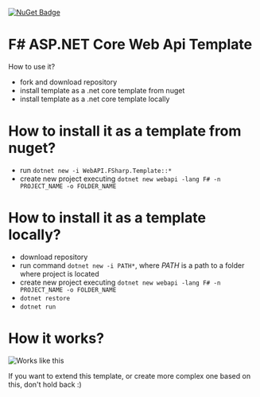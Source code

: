 [![NuGet Badge](https://buildstats.info/nuget/WebAPI.FSharp.Template)](https://www.nuget.org/packages/WebAPI.FSharp.Template)

# F# ASP.NET Core Web Api Template
How to use it?
* fork and download repository
* install template as a .net core template from nuget
* install template as a .net core template locally

# How to install it as a template from nuget?
* run `dotnet new -i WebAPI.FSharp.Template::*`
* create new project executing `dotnet new webapi -lang F# -n PROJECT_NAME -o FOLDER_NAME`

# How to install it as a template locally?
* download repository
* run command `dotnet new -i PATH*`, where *PATH* is a path to a folder where project is located
* create new project executing `dotnet new webapi -lang F# -n PROJECT_NAME -o FOLDER_NAME`
* `dotnet restore`
* `dotnet run`

# How it works?
![Works like this](http://i.imgur.com/NoMYhLh.gif)

If you want to extend this template, or create more complex one based on this, don't hold back :)
